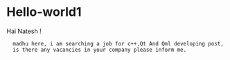 # Hello-world1

Hai Natesh !

      madhu here, i am searching a job for c++,Qt And Qml developing post, 
      is there any vacancies in your company please inform me. 
